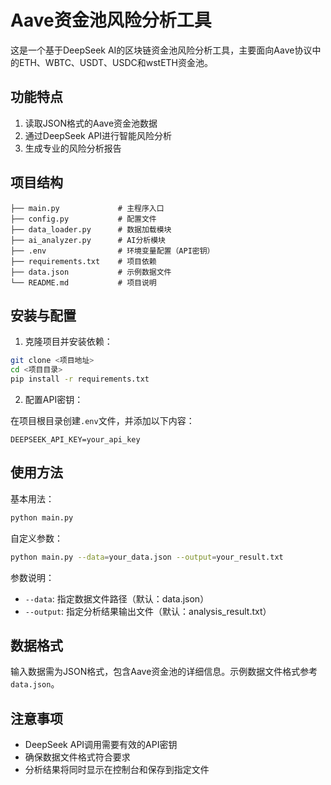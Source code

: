 # Aave资金池风险分析工具

这是一个基于DeepSeek AI的区块链资金池风险分析工具，主要面向Aave协议中的ETH、WBTC、USDT、USDC和wstETH资金池。

## 功能特点

1. 读取JSON格式的Aave资金池数据
2. 通过DeepSeek API进行智能风险分析
3. 生成专业的风险分析报告

## 项目结构

```
├── main.py             # 主程序入口
├── config.py           # 配置文件
├── data_loader.py      # 数据加载模块
├── ai_analyzer.py      # AI分析模块
├── .env                # 环境变量配置（API密钥）
├── requirements.txt    # 项目依赖
├── data.json           # 示例数据文件
└── README.md           # 项目说明
```

## 安装与配置

1. 克隆项目并安装依赖：

```bash
git clone <项目地址>
cd <项目目录>
pip install -r requirements.txt
```

2. 配置API密钥：

在项目根目录创建`.env`文件，并添加以下内容：

```
DEEPSEEK_API_KEY=your_api_key
```

## 使用方法

基本用法：

```bash
python main.py
```

自定义参数：

```bash
python main.py --data=your_data.json --output=your_result.txt
```

参数说明：
- `--data`: 指定数据文件路径（默认：data.json）
- `--output`: 指定分析结果输出文件（默认：analysis_result.txt）

## 数据格式

输入数据需为JSON格式，包含Aave资金池的详细信息。示例数据文件格式参考`data.json`。

## 注意事项

- DeepSeek API调用需要有效的API密钥
- 确保数据文件格式符合要求
- 分析结果将同时显示在控制台和保存到指定文件 


